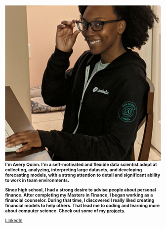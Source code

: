 ![Hey there, I'm Avery. I'm a data scientist. Check out my work.](https://raw.githubusercontent.com/Avery1493/Avery1493/main/bio.gif)
**I'm Avery Quinn. I'm a self-motivated and flexible data scientist adept at collecting, analyzing, interpreting large datasets, and developing forecasting models, with a strong attention to detail and significant ability to work in team environments.**

**Since high school, I had a strong desire to advise people about personal finance. After completing my Masters in Finance, 
I began working as a financial counselor. During that time, I discovered I really liked creating financial models to help others. 
That lead me to coding and learning more about computer science. Check out some of my [projects](https://avery1493.github.io/).**

[LinkedIn](https://www.linkedin.com/in/averyquinn/)
<!--
**Avery1493/Avery1493** is a ✨ _special_ ✨ repository because its `README.md` (this file) appears on your GitHub profile.

Here are some ideas to get you started:

- 🔭 I’m currently working on ...
- 🌱 I’m currently learning ...
- 👯 I’m looking to collaborate on ...
- 🤔 I’m looking for help with ...
- 💬 Ask me about ...
- 📫 How to reach me: ...
- 😄 Pronouns: ...
- ⚡ Fun fact: ...
-->
